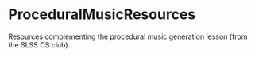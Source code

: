 # ProceduralMusicResources
Resources complementing the procedural music generation lesson (from the SLSS CS club). 
